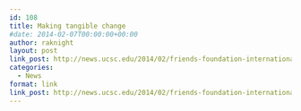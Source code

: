```yaml
---
id: 108
title: Making tangible change
#date: 2014-02-07T00:00:00+00:00
author: raknight
layout: post
link_post: http://news.ucsc.edu/2014/02/friends-foundation-international.html
categories:
  - News
format: link
link_post: http://news.ucsc.edu/2014/02/friends-foundation-international.html
---
```

